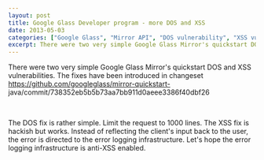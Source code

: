 ```yaml
---
layout: post
title: Google Glass Developer program - more DOS and XSS
date: 2013-05-03
categories: ["Google Glass", "Mirror API", "DOS vulnerability", "XSS vulnerability", "security fixes", "GitHub changeset", "error handling", "code security", "vr insecurity", "ar vulnerability", "augmented reality vulnerability"]
excerpt: There were two very simple Google Glass Mirror's quickstart DOS and XSS vulnerabilities. The fixes have been introduced in changeset https
---
```

There were two very simple Google Glass Mirror's quickstart DOS and XSS
vulnerabilities.  The fixes have been introduced in changeset
https://github.com/googleglass/mirror-quickstart-
java/commit/738352eb5b5b73aa7bb911d0aeee3386f40dbf26

​

​The DOS fix is rather simple.  Limit the request to 1000 lines.  The XSS fix
is hackish but works.  Instead of reflecting the client's input back to the
user, the error is directed to the error logging infrastructure.  Let's hope
the error logging infrastructure is anti-XSS enabled.  


